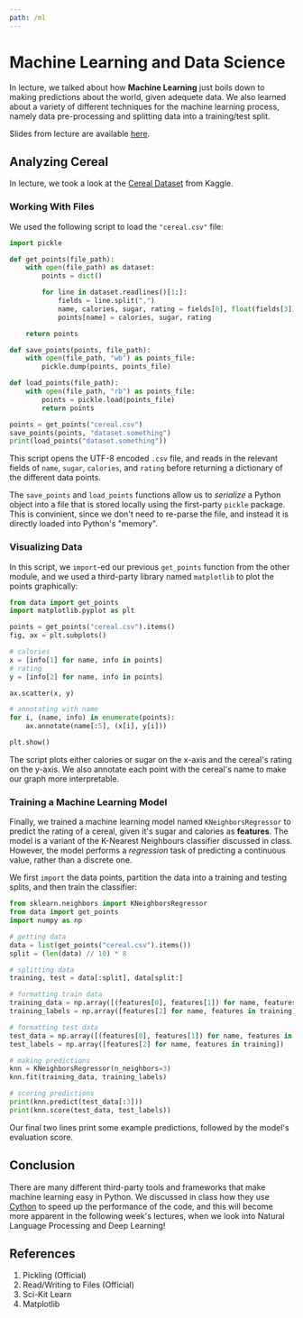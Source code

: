 ```yaml
---
path: /ml
---
```


# Machine Learning and Data Science

In lecture, we talked about how **Machine Learning** just boils down to making predictions about the world, given adequete data. We also learned about a variety of different techniques for the machine learning process, namely data pre-processing and splitting data into a training/test split.

Slides from lecture are available [here](https://kirubarajan.nyc3.digitaloceanspaces.com/spring2020/Machine%20Learning%20I.pdf).

## Analyzing Cereal

In lecture, we took a look at the [Cereal Dataset](https://www.kaggle.com/crawford/80-cereals) from Kaggle.

### Working With Files

We used the following script to load the `"cereal.csv"` file:

```python
import pickle

def get_points(file_path):
    with open(file_path) as dataset:
        points = dict()

        for line in dataset.readlines()[1:]:
            fields = line.split(",")
            name, calories, sugar, rating = fields[0], float(fields[3]), float(fields[9]), float(fields[-1].strip())
            points[name] = calories, sugar, rating

    return points

def save_points(points, file_path):
    with open(file_path, "wb") as points_file:
        pickle.dump(points, points_file)

def load_points(file_path):
    with open(file_path, "rb") as points_file:
        points = pickle.load(points_file)
        return points

points = get_points("cereal.csv")
save_points(points, "dataset.something")
print(load_points("dataset.something"))
```

This script opens the UTF-8 encoded `.csv` file, and reads in the relevant fields of `name`, `sugar`, `calories`, and `rating` before returning a dictionary of the different data points.

The `save_points` and `load_points` functions allow us to _serialize_ a Python object into a file that is stored locally using the first-party `pickle` package. This is convinient, since we don't need to re-parse the file, and instead it is directly loaded into Python's "memory".

### Visualizing Data

In this script, we `import`-ed our previous `get_points` function from the other module, and we used a third-party library named `matplotlib` to plot the points graphically:

```python
from data import get_points
import matplotlib.pyplot as plt

points = get_points("cereal.csv").items()
fig, ax = plt.subplots()

# calories
x = [info[1] for name, info in points]
# rating
y = [info[2] for name, info in points]

ax.scatter(x, y)

# annotating with name
for i, (name, info) in enumerate(points):
    ax.annotate(name[:5], (x[i], y[i]))

plt.show()
```

The script plots either calories or sugar on the x-axis and the cereal's rating on the y-axis. We also annotate each point with the cereal's name to make our graph more interpretable.

### Training a Machine Learning Model

Finally, we trained a machine learning model named `KNeighborsRegressor` to predict the rating of a cereal, given it's sugar and calories as **features**. The model is a variant of the K-Nearest Neighbours classifier discussed in class. However, the model performs a _regression_ task of predicting a continuous value, rather than a discrete one.

We first `import` the data points, partition the data into a training and testing splits, and then train the classifier:

```python
from sklearn.neighbors import KNeighborsRegressor
from data import get_points
import numpy as np

# getting data
data = list(get_points("cereal.csv").items())
split = (len(data) // 10) * 8

# splitting data
training, test = data[:split], data[split:]

# formatting train data
training_data = np.array([(features[0], features[1]) for name, features in training]).astype(np.float64)
training_labels = np.array([features[2] for name, features in training]).astype(np.float64)

# formatting test data
test_data = np.array([(features[0], features[1]) for name, features in training]).astype(np.float64)
test_labels = np.array([features[2] for name, features in training])

# making predictions
knn = KNeighborsRegressor(n_neighbors=3)
knn.fit(training_data, training_labels)

# scoring predictions
print(knn.predict(test_data[:3]))
print(knn.score(test_data, test_labels))
```

Our final two lines print some example predictions, followed by the model's evaluation score.

## Conclusion

There are many different third-party tools and frameworks that make machine learning easy in Python. We discussed in class how they use [Cython](https://cython.org/) to speed up the performance of the code, and this will become more apparent in the following week's lectures, when we look into Natural Language Processing and Deep Learning!

## References

1. Pickling (Official)
2. Read/Writing to Files (Official)
3. Sci-Kit Learn
4. Matplotlib
